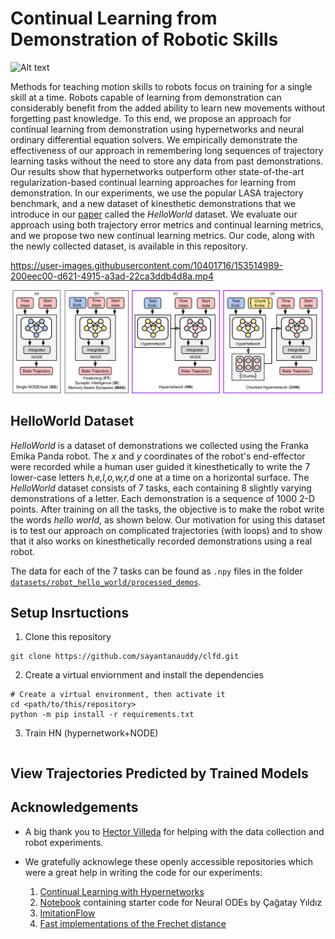 # Continual Learning from Demonstration of Robotic Skills

![Alt text](videos_images/helloworld_robot.gif?raw=true "Architectures")

Methods for teaching motion skills to robots focus on training for a single skill at a time. Robots capable of learning from demonstration can considerably benefit from the added ability to learn new movements without forgetting past knowledge. To this end, we propose an approach for continual learning from demonstration using hypernetworks and neural ordinary differential equation solvers. We empirically demonstrate the effectiveness of our approach in remembering long sequences of trajectory learning tasks without the need to store any data from past demonstrations. Our results show that hypernetworks outperform other state-of-the-art regularization-based continual learning approaches for learning from demonstration. In our experiments, we use the popular LASA trajectory benchmark, and a new dataset of kinesthetic demonstrations that we introduce in our [paper](link/to/paper) called the *HelloWorld* dataset. We evaluate our approach using both trajectory error metrics and continual learning metrics, and we propose two new continual learning metrics. Our code, along with the newly collected dataset, is available in this repository.


https://user-images.githubusercontent.com/10401716/153514989-200eec00-d621-4915-a3ad-22ca3ddb4d8a.mp4

![Alt text](videos_images/methods.svg?raw=true "Architectures")


## HelloWorld Dataset
*HelloWorld* is a dataset of demonstrations we collected using the Franka Emika Panda robot. The $x$ and $y$ coordinates of the robot's end-effector were recorded while a human user guided it kinesthetically to write the 7 lower-case letters *h,e,l,o,w,r,d* one at a time on a horizontal surface. The *HelloWorld* dataset  consists of 7 tasks, each containing 8 slightly varying demonstrations of a letter. Each demonstration is a sequence of 1000 2-D points. After training on all the tasks, the objective is to make the robot write the words *hello world*, as shown below. Our motivation for using this dataset is to test our approach on complicated trajectories (with loops) and to show that it also works on kinesthetically recorded demonstrations using a real robot.

The data for each of the 7 tasks can be found as `.npy` files in the folder [`datasets/robot_hello_world/processed_demos`](datasets/robot_hello_world/processed_demos).

## Setup Insrtuctions

1. Clone this repository
```
git clone https://github.com/sayantanauddy/clfd.git
```

2. Create a virtual enviornment and install the dependencies

```
# Create a virtual environment, then activate it
cd <path/to/this/repository>
python -m pip install -r requirements.txt
```

3. Train HN (hypernetwork+NODE)
```

```

## View Trajectories Predicted by Trained Models

## Acknowledgements

- A big thank you to [Hector Villeda](https://iis.uibk.ac.at/people) for helping with the data collection and robot experiments.

- We gratefully acknowlege these openly accessible repositories which were a great help in writing the code for our experiments:

    1. [Continual Learning with Hypernetworks](https://github.com/chrhenning/hypercl)
    2. [Notebook](https://colab.research.google.com/drive/1ygdXFuih_0sLA2HosQkaVQOA9v6BMSdj?usp=sharing) containing starter code for Neural ODEs by Çağatay Yıldız
    3. [ImitationFlow](https://github.com/TheCamusean/iflow)
    4. [Fast implementations of the Frechet distance](https://github.com/joaofig/discrete-frechet)
